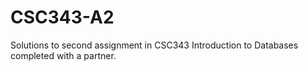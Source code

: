 # CSC343-A2
Solutions to second assignment in CSC343 Introduction to Databases completed with a partner.
